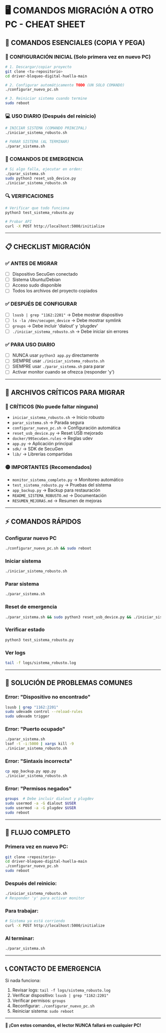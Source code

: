 # 🖥️ COMANDOS MIGRACIÓN A OTRO PC - CHEAT SHEET

## 🎯 **COMANDOS ESENCIALES (COPIA Y PEGA)**

### **🚀 CONFIGURACIÓN INICIAL (Solo primera vez en nuevo PC)**

```bash
# 1. Descargar/copiar proyecto
git clone <tu-repositorio>
cd driver-bloqueo-digital-huella-main

# 2. Configurar automáticamente TODO (UN SOLO COMANDO)
./configurar_nuevo_pc.sh

# 3. Reiniciar sistema cuando termine
sudo reboot
```

### **💻 USO DIARIO (Después del reinicio)**

```bash
# INICIAR SISTEMA (COMANDO PRINCIPAL)
./iniciar_sistema_robusto.sh

# PARAR SISTEMA (AL TERMINAR)
./parar_sistema.sh
```

### **🚨 COMANDOS DE EMERGENCIA**

```bash
# Si algo falla, ejecutar en orden:
./parar_sistema.sh
sudo python3 reset_usb_device.py
./iniciar_sistema_robusto.sh
```

### **🔍 VERIFICACIONES**

```bash
# Verificar que todo funciona
python3 test_sistema_robusto.py

# Probar API
curl -X POST http://localhost:5000/initialize
```

---

## 📋 **CHECKLIST MIGRACIÓN**

### **✅ ANTES DE MIGRAR**
- [ ] Dispositivo SecuGen conectado
- [ ] Sistema Ubuntu/Debian
- [ ] Acceso sudo disponible
- [ ] Todos los archivos del proyecto copiados

### **✅ DESPUÉS DE CONFIGURAR**
- [ ] `lsusb | grep "1162:2201"` → Debe mostrar dispositivo
- [ ] `ls -la /dev/secugen_device` → Debe mostrar symlink
- [ ] `groups` → Debe incluir 'dialout' y 'plugdev'
- [ ] `./iniciar_sistema_robusto.sh` → Debe iniciar sin errores

### **✅ PARA USO DIARIO**
- [ ] NUNCA usar `python3 app.py` directamente
- [ ] SIEMPRE usar `./iniciar_sistema_robusto.sh`
- [ ] SIEMPRE usar `./parar_sistema.sh` para parar
- [ ] Activar monitor cuando se ofrezca (responder 'y')

---

## 📁 **ARCHIVOS CRÍTICOS PARA MIGRAR**

### **🔴 CRÍTICOS (No puede faltar ninguno)**
- `iniciar_sistema_robusto.sh` → Inicio robusto
- `parar_sistema.sh` → Parada segura
- `configurar_nuevo_pc.sh` → Configuración automática
- `reset_usb_device.py` → Reset USB mejorado
- `docker/99SecuGen.rules` → Reglas udev
- `app.py` → Aplicación principal
- `sdk/` → SDK de SecuGen
- `lib/` → Librerías compartidas

### **🟡 IMPORTANTES (Recomendados)**
- `monitor_sistema_completo.py` → Monitoreo automático
- `test_sistema_robusto.py` → Pruebas del sistema
- `app_backup.py` → Backup para restauración
- `README_SISTEMA_ROBUSTO.md` → Documentación
- `RESUMEN_MEJORAS.md` → Resumen de mejoras

---

## ⚡ **COMANDOS RÁPIDOS**

### **Configurar nuevo PC**
```bash
./configurar_nuevo_pc.sh && sudo reboot
```

### **Iniciar sistema**
```bash
./iniciar_sistema_robusto.sh
```

### **Parar sistema**
```bash
./parar_sistema.sh
```

### **Reset de emergencia**
```bash
./parar_sistema.sh && sudo python3 reset_usb_device.py && ./iniciar_sistema_robusto.sh
```

### **Verificar estado**
```bash
python3 test_sistema_robusto.py
```

### **Ver logs**
```bash
tail -f logs/sistema_robusto.log
```

---

## 🔧 **SOLUCIÓN DE PROBLEMAS COMUNES**

### **Error: "Dispositivo no encontrado"**
```bash
lsusb | grep "1162:2201"
sudo udevadm control --reload-rules
sudo udevadm trigger
```

### **Error: "Puerto ocupado"**
```bash
./parar_sistema.sh
lsof -t -i:5000 | xargs kill -9
./iniciar_sistema_robusto.sh
```

### **Error: "Sintaxis incorrecta"**
```bash
cp app_backup.py app.py
./iniciar_sistema_robusto.sh
```

### **Error: "Permisos negados"**
```bash
groups  # Debe incluir dialout y plugdev
sudo usermod -a -G dialout $USER
sudo usermod -a -G plugdev $USER
sudo reboot
```

---

## 🎯 **FLUJO COMPLETO**

### **Primera vez en nuevo PC:**
```bash
git clone <repositorio>
cd driver-bloqueo-digital-huella-main
./configurar_nuevo_pc.sh
sudo reboot
```

### **Después del reinicio:**
```bash
./iniciar_sistema_robusto.sh
# Responder 'y' para activar monitor
```

### **Para trabajar:**
```bash
# Sistema ya está corriendo
curl -X POST http://localhost:5000/initialize
```

### **Al terminar:**
```bash
./parar_sistema.sh
```

---

## 📞 **CONTACTO DE EMERGENCIA**

Si nada funciona:
1. Revisar logs: `tail -f logs/sistema_robusto.log`
2. Verificar dispositivo: `lsusb | grep "1162:2201"`
3. Verificar permisos: `groups`
4. Reconfigurar: `./configurar_nuevo_pc.sh`
5. Reiniciar sistema: `sudo reboot`

---

**🎉 ¡Con estos comandos, el lector NUNCA fallará en cualquier PC!** 